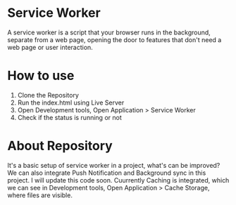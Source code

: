 # Service Worker
A service worker is a script that your browser runs in the background, separate from a web page, opening the door to features that don't need a web page or user interaction.

# How to use
1. Clone the Repository
2. Run the index.html using Live Server
3. Open Development tools, Open Application > Service Worker 
4. Check if the status is running or not

# About Repository
It's a basic setup of service worker in a project, what's can be improved? We can also integrate Push Notification and Background sync in this project. I will update this code soon. Cuurrently Caching is integrated, which we can see in Development tools, Open Application > Cache Storage, where files are visible.
